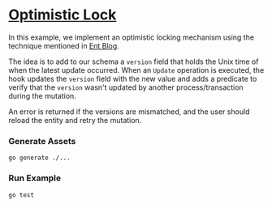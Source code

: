 # [Optimistic Lock](https://en.wikipedia.org/wiki/Optimistic_concurrency_control)

In this example, we implement an optimistic locking mechanism using the technique mentioned in 
[Ent Blog](https://github.com/usalko/fluent/blog/2021/07/22/database-locking-techniques-with-ent/).

The idea is to add to our schema a `version` field that holds the Unix time of when the latest update occurred.
When an `Update` operation is executed, the hook updates the `version` field with the new value and adds a predicate
to verify that the `version` wasn't updated by another process/transaction during the mutation.

An error is returned if the versions are mismatched, and the user should reload the entity and retry the mutation.

### Generate Assets

```console
go generate ./...
```

### Run Example

```console
go test
```
